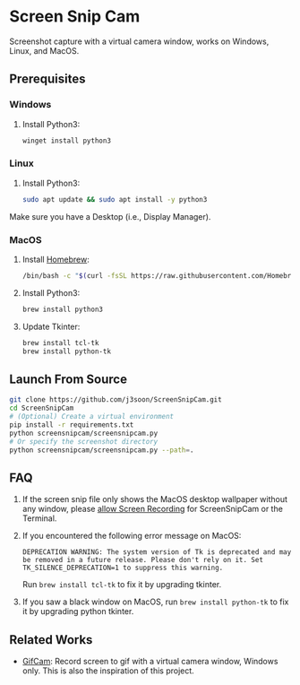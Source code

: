 # Screen Snip Cam

Screenshot capture with a virtual camera window, works on Windows, Linux, and MacOS.

## Prerequisites

### Windows

1. Install Python3:
   ```sh
   winget install python3
   ```

### Linux

1. Install Python3:
   ```sh
   sudo apt update && sudo apt install -y python3
   ```

Make sure you have a Desktop (i.e., Display Manager).

### MacOS

1. Install [Homebrew](https://brew.sh/):
   ```sh
   /bin/bash -c "$(curl -fsSL https://raw.githubusercontent.com/Homebrew/install/HEAD/install.sh)"
   ```
2. Install Python3:
   ```sh
   brew install python3
   ```
3. Update Tkinter:
   ```sh
   brew install tcl-tk
   brew install python-tk
   ```

## Launch From Source

```sh
git clone https://github.com/j3soon/ScreenSnipCam.git
cd ScreenSnipCam
# (Optional) Create a virtual environment
pip install -r requirements.txt
python screensnipcam/screensnipcam.py
# Or specify the screenshot directory
python screensnipcam/screensnipcam.py --path=.
```

## FAQ

1. If the screen snip file only shows the MacOS desktop wallpaper without any window, please [allow Screen Recording](https://support.apple.com/guide/mac-help/control-access-to-screen-recording-on-mac-mchld6aa7d23) for ScreenSnipCam or the Terminal.

2. If you encountered the following error message on MacOS:

   ```
   DEPRECATION WARNING: The system version of Tk is deprecated and may be removed in a future release. Please don't rely on it. Set TK_SILENCE_DEPRECATION=1 to suppress this warning.
   ```

   Run `brew install tcl-tk` to fix it by upgrading tkinter.

3. If you saw a black window on MacOS, run `brew install python-tk` to fix it by upgrading python tkinter.

## Related Works

- [GifCam](https://blog.bahraniapps.com/gifcam/): Record screen to gif with a virtual camera window, Windows only. This is also the inspiration of this project.
